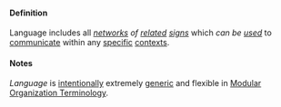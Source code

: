 #### Definition

Language includes all *[networks](https://github.com/gcassel/Modular-Organization-Terminology/blob/master/terms/network.md) of [related](https://github.com/gcassel/Modular-Organization-Terminology/blob/master/terms/relate.md) [signs](https://github.com/gcassel/Modular-Organization-Terminology/blob/master/terms/sign.md)* which *can be [used](https://github.com/gcassel/Modular-Organization-Terminology/blob/master/terms/use.md)* to [communicate](https://github.com/gcassel/Modular-Organization-Terminology/blob/master/terms/communicate.md) within any [specific](https://github.com/gcassel/Modular-Organization-Terminology/blob/master/terms/specific.md) [contexts](https://github.com/gcassel/Modular-Organization-Terminology/blob/master/terms/context.md).

#### Notes

*Language* is [intentionally](https://github.com/gcassel/Modular-Organization-Terminology/blob/master/terms/intention.md) extremely [generic](https://github.com/gcassel/Modular-Organization-Terminology/blob/master/terms/generic.md) and flexible in [Modular Organization Terminology](https://github.com/gcassel/Modular-Organization-Terminology/).
